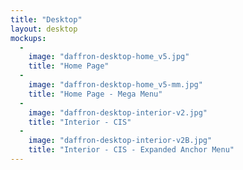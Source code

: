 ```yaml
---
title: "Desktop"
layout: desktop
mockups:
  -
    image: "daffron-desktop-home_v5.jpg"
    title: "Home Page"
  -
    image: "daffron-desktop-home_v5-mm.jpg"
    title: "Home Page - Mega Menu"
  -
    image: "daffron-desktop-interior-v2.jpg"
    title: "Interior - CIS"
  -
    image: "daffron-desktop-interior-v2B.jpg"
    title: "Interior - CIS - Expanded Anchor Menu"
---
```

